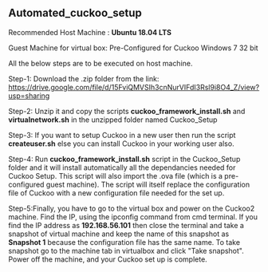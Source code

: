 ## Automated_cuckoo_setup

Recommended Host Machine : **Ubuntu 18.04 LTS** 

Guest Machine for virtual box: Pre-Configured for Cuckoo Windows 7 32 bit

All the below steps are to be executed on host machine.

Step-1: Download the .zip folder from the link: https://drive.google.com/file/d/15FviQMVSIh3cnNurVIFdI3Rsl9i8O4_Z/view?usp=sharing

Step-2: Unzip it and copy the scripts **cuckoo_framework_install.sh** and **virtualnetwork.sh** in the unzipped folder named Cuckoo_Setup

Step-3: If you want to setup Cuckoo in a new user then run the script **createuser.sh** else you can install Cuckoo in your working user also. 

Step-4: Run **cuckoo_framework_install.sh** script in the Cuckoo_Setup folder and it will install automatically all the dependancies needed for Cuckoo Setup. This script will also import the .ova file (which is a pre-configured guest machine). The script will itself replace the configuration file of Cuckoo with a new configuration file needed for the set up.

Step-5:Finally, you have to go to the virtual box and power on the Cuckoo2 machine. Find the IP, using the ipconfig command from cmd terminal. If you find the IP address as **192.168.56.101** then close the terminal and take a snapshot of virtual machine and keep the name of this snapshot as **Snapshot 1**  because the configuration file has the same name. To take snapshot go to the machine tab in virtualbox and click "Take snapshot". Power off the machine, and your Cuckoo set up is complete.





